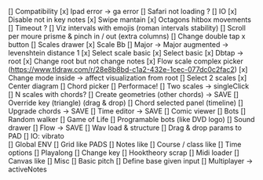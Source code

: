 [] Compatibility
    [x] Ipad error -> ga error
    [] Safari not loading ?
[] IO
    [x] Disable not in key notes
    [x] Swipe mantain
    [x] Octagons hitbox movements
    [] Timeout ?
    [] Viz intervals with emojis (roman intervals stability)
    [] Scroll per moure prisme & pinch in / out (extra columns)
    [] Change double tap x button
[] Scales drawer
    [x] Scale Bb
    [] Major -> Major augmented -> levenshtein distance 1
    [x] Select scale basic
        [x] Select basic
        [x] Dbtap -> root
    [x] Change root but not change notes
    [x] Flow scale complex picker (https://www.tldraw.com/r/28e8b8bd-c1a2-432e-1cec-077dc0c2fac2)
        [x] Change mode inside -> affect visualization from root
        [] Select 2 scales
        [x] Center diagram
    [] Chord picker
    [] Performace!
    [] Two scales -> singleClick
    [] N scales with chords?
    [] Create geometries (other chords) -> SAVE
    [] Override key (triangle) (drag & drop)
[] Chord selected panel (timeline)
    [] Upgrade chords  -> SAVE
    [] Time editor  -> SAVE
    [] Comic viewer
    [] Bots
        [] Random walker
        [] Game of Life
        [] Programable bots (like DVD logo) 
[] Sound drawer
    [] Flow -> SAVE
    [] Wav load & structure
    [] Drag & drop params to PAD
    [] IO: vibrato    
[] Global ENV
    [] Grid like PADS
    [] Notes like
    [] Course / class like
        [] Time options
        [] Playalong
        [] Change key
        [] Hooktheory scrap
        [] Midi loader
    [] Canvas like
[] Misc
    [] Basic pitch
        [] Define base given input
    [] Multiplayer -> activeNotes
